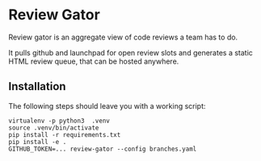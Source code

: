 Review Gator
=============

Review gator is an aggregate view of code reviews a team has to do.

It pulls github and launchpad for open review slots and generates a static HTML
review queue, that can be hosted anywhere.

Installation
------------

The following steps should leave you with a working script:

```
virtualenv -p python3  .venv
source .venv/bin/activate
pip install -r requirements.txt
pip install -e .
GITHUB_TOKEN=... review-gator --config branches.yaml
```
